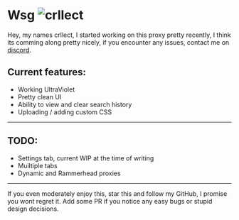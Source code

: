 # **__Wsg__**  <img src="https://komarev.com/ghpvc/?username=crllect&color=e70052&style=for-the-badge&label=Bugs+In+My+Code" alt="crllect" />
<!-- used colors: 24410c, e70052, 25252a, 141414, ce244c -->
Hey, my names crllect, I started working on this proxy pretty recently, I think its comming along pretty nicely, if you encounter any issues, contact me on [discord](https://discord.com/users/713488984596021291).

## Current features:
 - Working UltraViolet
 - Pretty clean UI
 - Ability to view and clear search history
 - Uploading / adding custom CSS
---
## TODO:
 - Settings tab, current WIP at the time of writing
 - Muiltiple tabs
 - Dynamic and Rammerhead proxies
---
If you even moderately enjoy this, star this and follow my GitHub, I promise you wont regret it.
Add some PR if you notice any easy bugs or stupid design decisions.

